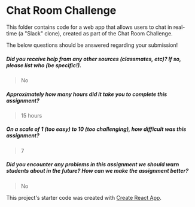 # Chat Room Challenge

This folder contains code for a web app that allows users to chat in real-time (a "Slack" clone), created as part of the Chat Room Challenge.

The below questions should be answered regarding your submission!

##### Did you receive help from any other sources (classmates, etc)? If so, please list who (be specific!). #####
> No


##### Approximately how many hours did it take you to complete this assignment? #####
> 15 hours


##### On a scale of 1 (too easy) to 10 (too challenging), how difficult was this assignment? #####
> 7


##### Did you encounter any problems in this assignment we should warn students about in the future? How can we make the assignment better? #####
> No




This project's starter code was created with [Create React App](https://github.com/facebookincubator/create-react-app).